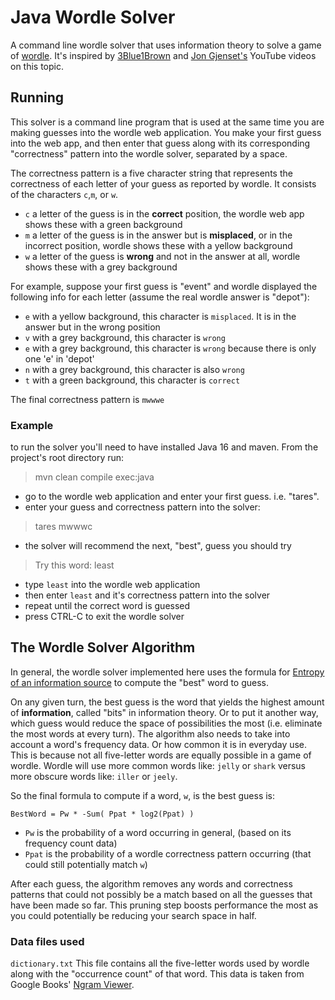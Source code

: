 # Java Wordle Solver
A command line wordle solver that uses information theory to solve a game of [wordle](https://www.nytimes.com/games/wordle/index.html). 
It's inspired by [3Blue1Brown](https://www.youtube.com/watch?v=v68zYyaEmEA) and
[Jon Gjenset's](https://www.youtube.com/watch?v=doFowk4xj7Q) YouTube videos on this topic.

## Running
This solver is a command line program that is used at the same time you are making guesses into the wordle web application.
You make your first guess into the web app, and then enter that guess along with its corresponding "correctness" pattern
into the wordle solver, separated by a space. 

The correctness pattern is a five character string that represents the correctness of each letter of your guess as reported by wordle.
It consists of the characters `c`,`m`, or `w`.
- `c` a letter of the guess is in the **correct** position, the wordle web app shows these with a green background
- `m` a letter of the guess is in the answer but is **misplaced**, or in the incorrect position, wordle shows these with a yellow background
- `w` a letter of the guess is **wrong** and not in the answer at all, wordle shows these with a grey background

For example, suppose your first guess is "event" and wordle displayed the following info for each letter (assume the real wordle answer is "depot"):
- `e` with a yellow background, this character is `misplaced`. It is in the answer but in the wrong position
- `v` with a grey background, this character is `wrong`
- `e` with a grey background, this character is `wrong` because there is only one 'e' in 'depot'
- `n` with a grey background, this character is also `wrong`
- `t` with a green background, this character is `correct`

The final correctness pattern is `mwwwe`

### Example
to run the solver you'll need to have installed Java 16 and maven.
From the project's root directory run:

> mvn clean compile exec:java

- go to the wordle web application and enter your first guess. i.e. "tares".
- enter your guess and correctness pattern into the solver:
> tares mwwwc

- the solver will recommend the next, "best", guess you should try
> Try this word: least
- type `least` into the wordle web application
- then enter `least` and it's correctness pattern into the solver
- repeat until the correct word is guessed
- press CTRL-C to exit the wordle solver



## The Wordle Solver Algorithm
In general, the wordle solver implemented here uses the formula for
[Entropy of an information source](https://en.wikipedia.org/wiki/Information_theory#Entropy_of_an_information_source) to
compute the "best" word to guess.

On any given turn, the best guess is the word that yields the highest amount of **information**, called "bits" in information theory.
Or to put it another way, which guess would reduce the space of possibilities the most (i.e. eliminate the most words at every turn).
The algorithm also needs to take into account a word's frequency data. Or how common it is in everyday use. This is because not all
five-letter words are equally possible in a game of wordle. Wordle will use more common words like: `jelly` or `shark`
versus more obscure words like: `iller` or `jeely`.

So the final formula to compute if a word, `w`, is the best guess is: 

`BestWord = Pw * -Sum( Ppat * log2(Ppat) )`
- `Pw` is the probability of a word occurring in general, (based on its frequency count data)
- `Ppat` is the probability of a wordle correctness pattern occurring (that could still potentially match `w`)


After each guess, the algorithm removes any words and correctness patterns that could not possibly be a match based on all the guesses that
have been made so far. This pruning step boosts performance the most as you could potentially be reducing your search space in half.


### Data files used
`dictionary.txt` This file contains all the five-letter words used by wordle along with the "occurrence count" of that word.
This data is taken from Google Books' [Ngram Viewer](https://storage.googleapis.com/books/ngrams/books/datasetsv3.html).
